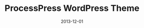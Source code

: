 ---
title: ProcessPress WordPress Theme
date: 2013-12-01
type: WordPress
excerpt: WordPress theme for creating standard operating procedures.
envato: https://themeforest.net/item/processpress-wp-theme-for-creating-procedures/6455879
github: 
---